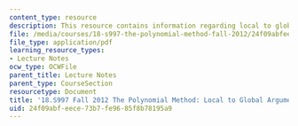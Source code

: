 ```yaml
---
content_type: resource
description: This resource contains information regarding local to global arguments.
file: /media/courses/18-s997-the-polynomial-method-fall-2012/24f09abfeece73b7fe9685f8b78195a9_MIT18_S997F12_lec23.pdf
file_type: application/pdf
learning_resource_types:
- Lecture Notes
ocw_type: OCWFile
parent_title: Lecture Notes
parent_type: CourseSection
resourcetype: Document
title: '18.S997 Fall 2012 The Polynomial Method: Local to Global Arguments'
uid: 24f09abf-eece-73b7-fe96-85f8b78195a9
---
```

